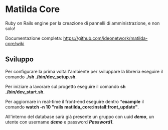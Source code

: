 # Matilda Core

Ruby on Rails engine per la creazione di pannelli di amministrazione, e non solo!

Documentazione completa: <a href="https://github.com/ideonetwork/matilda-core/wiki">https://github.com/ideonetwork/matilda-core/wiki</a>

## Sviluppo

Per configurare la prima volta l'ambiente per sviluppare la libreria eseguire il comando **./sh ./bin/dev_setup.sh**.

Per iniziare a lavorare sul progetto eseguire il comando **sh ./bin/dev_start.sh**.

Per aggiornare in real-time il front-end eseguire dentro ***example** il comando **watch -n 10 "rails matilda_core:install:front_update"**.

All'interno del database sarà già presente un gruppo con uuid ***demo***, un utente con username ***demo*** e password ***Password1***.
